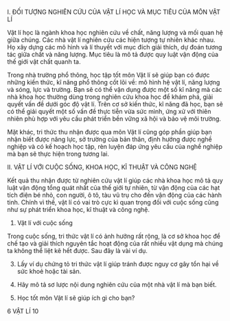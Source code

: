 I. ĐỐI TƯỢNG NGHIÊN CỨU CỦA VẬT LÍ HỌC VÀ MỤC TIÊU CỦA MÔN VẬT LÍ

Vật lí học là ngành khoa học nghiên cứu về chất, năng lượng và mối quan hệ giữa chúng. Các nhà vật lí nghiên cứu các hiện tượng tự nhiên khác nhau. Họ xây dựng các mô hình và lí thuyết với mục đích giải thích, dự đoán tương tác giữa chất và năng lượng. Mục tiêu là mô tả được quy luật vận động của thế giới vật chất quanh ta.

Trong nhà trường phổ thông, học tập tốt môn Vật lí sẽ giúp bạn có được những kiến thức, kĩ năng phổ thông cốt lõi về: mô hình hệ vật lí, năng lượng và sóng, lực và trường. Bạn sẽ có thể vận dụng được một số kĩ năng mà các nhà khoa học thường dùng trong nghiên cứu khoa học để khám phá, giải quyết vấn đề dưới góc độ vật lí. Trên cơ sở kiến thức, kĩ năng đã học, bạn sẽ có thể giải quyết một số vấn đề thực tiễn vừa sức mình, ứng xử với thiên nhiên phù hợp với yêu cầu phát triển bền vững xã hội và bảo vệ môi trường.

Mặt khác, tri thức thu nhận được qua môn Vật lí cũng góp phần giúp bạn nhận biết được năng lực, sở trường của bản thân, định hướng được nghề nghiệp và có kế hoạch học tập, rèn luyện đáp ứng yêu cầu của nghề nghiệp mà bạn sẽ thực hiện trong tương lai.

II. VẬT LÍ VỚI CUỘC SỐNG, KHOA HỌC, KĨ THUẬT VÀ CÔNG NGHỆ

Kết quả thu nhận được từ nghiên cứu vật lí giúp các nhà khoa học mô tả quy luật vận động tổng quát nhất của thế giới tự nhiên, từ vận động của các hạt tích điện bé nhỏ, con người, ô tô, tàu vũ trụ cho đến vận động của các hành tinh. Chính vì thế, vật lí có vai trò cực kì quan trọng đối với cuộc sống cũng như sự phát triển khoa học, kĩ thuật và công nghệ.

1. Vật lí với cuộc sống

Trong cuộc sống, tri thức vật lí có ảnh hưởng rất rộng, là cơ sở khoa học để chế tạo và giải thích nguyên tắc hoạt động của rất nhiều vật dụng mà chúng ta không thể liệt kê hết được. Sau đây là vài ví dụ.

3. Lấy ví dụ chứng tỏ tri thức vật lí giúp tránh được nguy cơ gây tổn hại về sức khoẻ hoặc tài sản.

1. Hãy mô tả sơ lược nội dung nghiên cứu của một nhà vật lí mà bạn biết.

2. Học tốt môn Vật lí sẽ giúp ích gì cho bạn?

6 VẬT LÍ 10